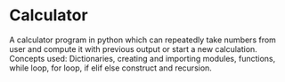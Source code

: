 # Calculator
A calculator program in python which can repeatedly take numbers from user and compute it with previous output or start a new calculation. Concepts used: Dictionaries, creating and importing modules, functions, while loop, for loop, if elif else construct and recursion.
